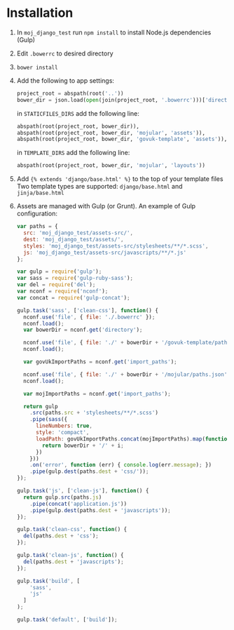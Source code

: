 # Installation

1. In `moj_django_test` run `npm install` to install Node.js dependencies (Gulp)
2. Edit `.bowerrc` to desired directory
3. `bower install`
4. Add the following to app settings:
	```py
	project_root = abspath(root('..'))
	bower_dir = json.load(open(join(project_root, '.bowerrc')))['directory']
	```

	in `STATICFILES_DIRS` add the following line:

	```py
	abspath(root(project_root, bower_dir)),
	abspath(root(project_root, bower_dir, 'mojular', 'assets')),
	abspath(root(project_root, bower_dir, 'govuk-template', 'assets')),
	```

	in `TEMPLATE_DIRS` add the following line:

	```py
	abspath(root(project_root, bower_dir, 'mojular', 'layouts'))
	```

5. Add `{% extends 'django/base.html' %}` to the top of your template files
	Two template types are supported: `django/base.html` and `jinja/base.html`

6. Assets are managed with Gulp (or Grunt). An example of Gulp configuration:

	```js
	var paths = {
	  src: 'moj_django_test/assets-src/',
	  dest: 'moj_django_test/assets/',
	  styles: 'moj_django_test/assets-src/stylesheets/**/*.scss',
	  js: 'moj_django_test/assets-src/javascripts/**/*.js'
	};

	var gulp = require('gulp');
	var sass = require('gulp-ruby-sass');
	var del = require('del');
	var nconf = require('nconf');
	var concat = require('gulp-concat');

	gulp.task('sass', ['clean-css'], function() {
	  nconf.use('file', { file: './.bowerrc' });
	  nconf.load();
	  var bowerDir = nconf.get('directory');

	  nconf.use('file', { file: './' + bowerDir + '/govuk-template/paths.json' });
	  nconf.load();

	  var govUkImportPaths = nconf.get('import_paths');

	  nconf.use('file', { file: './' + bowerDir + '/mojular/paths.json' });
	  nconf.load();

	  var mojImportPaths = nconf.get('import_paths');

	  return gulp
	    .src(paths.src + 'stylesheets/**/*.scss')
	    .pipe(sass({
	      lineNumbers: true,
	      style: 'compact',
	      loadPath: govUkImportPaths.concat(mojImportPaths).map(function(i) {
	        return bowerDir + '/' + i;
	      })
	    }))
	    .on('error', function (err) { console.log(err.message); })
	    .pipe(gulp.dest(paths.dest + 'css/'));
	});

	gulp.task('js', ['clean-js'], function() {
	  return gulp.src(paths.js)
	    .pipe(concat('application.js'))
	    .pipe(gulp.dest(paths.dest + 'javascripts'));
	});

	gulp.task('clean-css', function() {
	  del(paths.dest + 'css');
	});

	gulp.task('clean-js', function() {
	  del(paths.dest + 'javascripts');
	});

	gulp.task('build', [
	    'sass',
	    'js'
	  ]
	);

	gulp.task('default', ['build']);
	```
